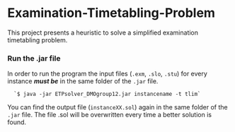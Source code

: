 # Examination-Timetabling-Problem
This project presents a heuristic to solve a simplified examination timetabling problem.


### Run the .jar file
In order to run the program the input files (`.exm`, `.slo`, `.stu`) for every instance _**must be**_ in the same folder of the `.jar` file.

      `$ java -jar ETPsolver_DMOgroup12.jar instancename -t tlim`

You can find the output file (`instanceXX.sol`) again in the same folder of the `.jar` file. The file .sol will be overwritten
every time a better solution is found.

